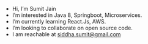 - Hi, I’m Sumit Jain
- I’m interested in Java 8, Springboot, Microservices.
- I’m currently learning React.Js, AWS.
- I’m looking to collaborate on open source code.
- I am reachable at siddha.sumit@gmail.com

<!---
siddha-sumit/siddha-sumit is a ✨ special ✨ repository because its `README.md` (this file) appears on your GitHub profile.
You can click the Preview link to take a look at your changes.
--->
